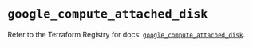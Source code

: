# `google_compute_attached_disk`

Refer to the Terraform Registry for docs: [`google_compute_attached_disk`](https://registry.terraform.io/providers/hashicorp/google/5.26.0/docs/resources/compute_attached_disk).

